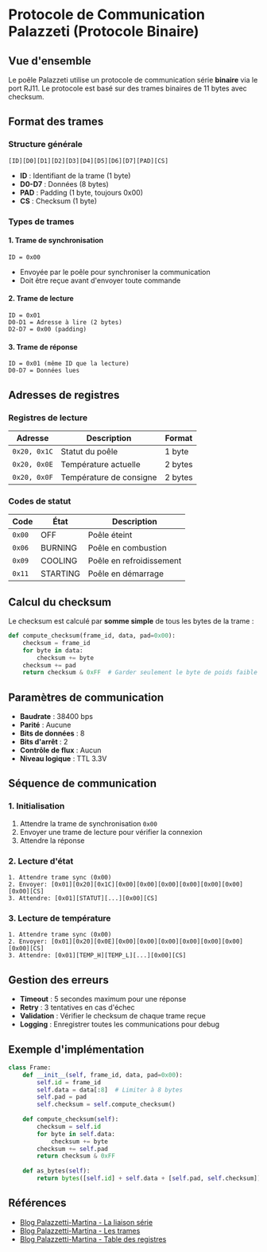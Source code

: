 # Protocole de Communication Palazzeti (Protocole Binaire)

## Vue d'ensemble

Le poêle Palazzeti utilise un protocole de communication série **binaire** via le port RJ11. Le protocole est basé sur des trames binaires de 11 bytes avec checksum.

## Format des trames

### Structure générale
```
[ID][D0][D1][D2][D3][D4][D5][D6][D7][PAD][CS]
```

- **ID** : Identifiant de la trame (1 byte)
- **D0-D7** : Données (8 bytes)
- **PAD** : Padding (1 byte, toujours 0x00)
- **CS** : Checksum (1 byte)

### Types de trames

#### 1. Trame de synchronisation
```
ID = 0x00
```
- Envoyée par le poêle pour synchroniser la communication
- Doit être reçue avant d'envoyer toute commande

#### 2. Trame de lecture
```
ID = 0x01
D0-D1 = Adresse à lire (2 bytes)
D2-D7 = 0x00 (padding)
```

#### 3. Trame de réponse
```
ID = 0x01 (même ID que la lecture)
D0-D7 = Données lues
```

## Adresses de registres

### Registres de lecture

| Adresse | Description | Format |
|---------|-------------|---------|
| `0x20, 0x1C` | Statut du poêle | 1 byte |
| `0x20, 0x0E` | Température actuelle | 2 bytes |
| `0x20, 0x0F` | Température de consigne | 2 bytes |

### Codes de statut

| Code | État | Description |
|------|------|-------------|
| `0x00` | OFF | Poêle éteint |
| `0x06` | BURNING | Poêle en combustion |
| `0x09` | COOLING | Poêle en refroidissement |
| `0x11` | STARTING | Poêle en démarrage |

## Calcul du checksum

Le checksum est calculé par **somme simple** de tous les bytes de la trame :

```python
def compute_checksum(frame_id, data, pad=0x00):
    checksum = frame_id
    for byte in data:
        checksum += byte
    checksum += pad
    return checksum & 0xFF  # Garder seulement le byte de poids faible
```

## Paramètres de communication

- **Baudrate** : 38400 bps
- **Parité** : Aucune
- **Bits de données** : 8
- **Bits d'arrêt** : 2
- **Contrôle de flux** : Aucun
- **Niveau logique** : TTL 3.3V

## Séquence de communication

### 1. Initialisation
1. Attendre la trame de synchronisation `0x00`
2. Envoyer une trame de lecture pour vérifier la connexion
3. Attendre la réponse

### 2. Lecture d'état
```
1. Attendre trame sync (0x00)
2. Envoyer: [0x01][0x20][0x1C][0x00][0x00][0x00][0x00][0x00][0x00][0x00][CS]
3. Attendre: [0x01][STATUT][...][0x00][CS]
```

### 3. Lecture de température
```
1. Attendre trame sync (0x00)
2. Envoyer: [0x01][0x20][0x0E][0x00][0x00][0x00][0x00][0x00][0x00][0x00][CS]
3. Attendre: [0x01][TEMP_H][TEMP_L][...][0x00][CS]
```

## Gestion des erreurs

- **Timeout** : 5 secondes maximum pour une réponse
- **Retry** : 3 tentatives en cas d'échec
- **Validation** : Vérifier le checksum de chaque trame reçue
- **Logging** : Enregistrer toutes les communications pour debug

## Exemple d'implémentation

```python
class Frame:
    def __init__(self, frame_id, data, pad=0x00):
        self.id = frame_id
        self.data = data[:8]  # Limiter à 8 bytes
        self.pad = pad
        self.checksum = self.compute_checksum()
    
    def compute_checksum(self):
        checksum = self.id
        for byte in self.data:
            checksum += byte
        checksum += self.pad
        return checksum & 0xFF
    
    def as_bytes(self):
        return bytes([self.id] + self.data + [self.pad, self.checksum])
```

## Références

- [Blog Palazzetti-Martina - La liaison série](https://palazzetti-martina.blogspot.com/2020/01/la-liaison-serie.html)
- [Blog Palazzetti-Martina - Les trames](https://palazzetti-martina.blogspot.com/2020/01/les-trames.html)
- [Blog Palazzetti-Martina - Table des registres](https://palazzetti-martina.blogspot.com/2020/02/la-table-des-registres.html) 